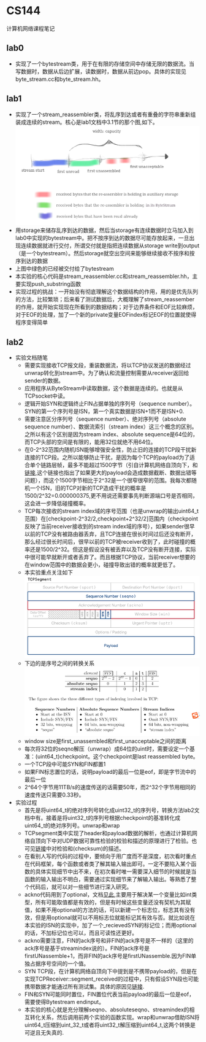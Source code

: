#  CS144
计算机网络课程笔记
## lab0 
* 实现了一个bytestream类，用于在有限的存储空间中存储无限的数据流。当写数据时，数据从后边扩展，读数据时，数据从前边pop。具体的实现见byte_stream.cc和byte_stream.hh。

## lab1
* 实现了一个stream_reassembler类，将乱序到达或者有重叠的字符串重新组装成连续的stream。核心是lab1文档中3.1节的那个图,如下。
![3.1](./image/StreamReassembler.png)
 * 用storage来储存乱序到达的数据，然后当storage有连续数据时立马加入到lab0中实现的bytestream中。把不按序到达的数据尽可能存放起来，一旦出现连续数据就进行交付，所谓交付就是指把连续数据从storage write到output（是一个bytestream）。然后storage就空出空间来能够继续接收不按序和按序到达的数据
 * 上图中绿色的已经被交付给了bytestream
* 本实验的核心代码是stream_reassembler.cc和stream_reassembler.hh，主要实现push_substring函数
* 实现过程的挑战：一开始没有彻底理解这个数据结构的作用，用的是优先队列的方法，比较繁琐；后来看了测试数据后，大概理解了stream_reassember的作用，就开始实现现在所看到的数据结构；对于边界条件和EOF比较麻烦，对于EOF的处理，加了一个新的private变量EOFindex标记EOF的位置就使得程序变得简单
## lab2
* 实验文档随笔
 	* 需要实现接收TCP报文段，重装数据流，将以TCP协议发送的数据经过unwrap转化到stream中。为了确认和流量控制需要从receiver返回给sender的数据。
 	* 应用程序从ByteStream中读取数据，这个数据是连续的。也就是从TCPsocket中读。
	 * 逻辑开始SYN和逻辑终止FIN占据单独的序列号（sequence number）。SYN的第一个序列号是ISN，第一个真实数据是ISN+1而不是ISN+0.
	 * 需要注意区分序列号（sequence number）、绝对序列号（absolute sequence number）、数据流索引（stream index）这三个概念的区别。之所以有这个区别是因为stream index、absolute sequence是64位的，而TCP头部的空间是有限的，能用32位就绝不用64位。
	 * 在0-2^32范围内随机ISN能够增强安全性，防止旧的连接的TCP段干扰新连接的TCP段。之所以能够防止干扰，是因为每个TCP的payload为了适合单个链路层帧，最多不能超过1500字节（引自计算机网络自顶向下，和[链接](https://stackoverflow.com/questions/2613734/maximum-packet-size-for-a-tcp-connection#:~:text=10%20Answers&text=The%20absolute%20limitation%20on%20TCP,for%20instance%2C%20is%201500%20bytes.),这个链接也指出了如果更大的payload会造成数据截断、数据出错等问题），而这个1500字节相比于2^32是一个很窄很窄的范围。我每次都随机一个ISN，旧的TCP对新的TCP造成干扰的概率是1500/2^32=0.000000375,更不用说还需要事先判断源端口号是否相同，这会进一步降低碰撞概率。
 	* TCP每次接收的stream index域的序号范围（也是unwrap的输出uint64_t范围）在[checkpoint-2^32/2,checkpoint+2^32/2]范围内（checkpoint反映了当前receiver接收到的stream index域的序号），如果sender很早以前的TCP没有被路由器丢弃，且TCP连接在很长时间过后还没有断开，那么经过很长时间后，很早以前的TCP被receiver收到了，此时碰撞的概率还是1500/2^32。但这是假设没有被丢弃以及TCP没有断开连接，实际中很可能早就断开或者丢弃了。而且根据TCP协议，当前receiver想要的在window范围中的数据会更小，碰撞导致出错的概率就更低了。
	 * 本实验重点关注如下
![TCPlab2](./image/TCPlab2.png)
 	* 下边的是序号之间的转换关系
![序列转换](./image/序列转换.png)
	* window size是first_unassembled和first_unacceptable之间的距离
	* 每次将32位的seqno解压（unwrap）成64位的uint时，需要设定一个基准：(uint64_t)checkpoint。这个checkpoint是last reassembled byte。
	* 一个TCP段中可能SYN和FIN都置1
	* 如果FIN标志置位的话，说明payload的最后一位是eof，即是字节流中的最后一位
	* 2^64个字节用11TB/s的速度传送的话需要50年，而2^32个字节用相同的速度传送只需要0.33秒。
* 实验过程
	* 首先是将uint64_t的绝对序列号转化成uint32_t的序列号，转换方法lab2文档中有。接着是将uint32_t的序列号根据checkpoint的基准转化成uint64_t的绝对序列号。unwrap和wrap
	* TCPsegment类中实现了header和payload数据的解析，也通过计算机网络自顶向下中对UDP数据可靠性检验的校验和描述的原理进行了检验。也可见[链接](https://en.wikipedia.org/wiki/IPv4_header_checksum)中对检验和(checksum)的描述。
	* 在看别人写的代码的过程中，要倾向于用广度而不是深度，初次看时重点在代码框架，每个函数或者类了解其输入输出即可。一定不要陷入某个函数的具体实现细节中出不来，在初次看时唯一需要深入细节的时候就是当函数的输入输出不明白，需要通过实现细节来了解输入输出。等熟悉了整个代码后，就可以对一些细节进行深入研究。
	*  ackno代码用到了optional，文档[见此](https://www.boost.org/doc/libs/1_76_0/libs/optional/doc/html/index.html),主要用于解决某一个变量比如int类型，所有可能取值都是有效的，但是有时候这些变量还没有契机为其赋值，如果不用optional的方法的话，可以新建一个标志位，标志其有没有效，但是用optional就可以不用标志位就能标记其有效与否。就比如说在本实验的ISN的实现中，加了一个_recievedSYN的标记位；而用optional的话，不加标记位也可以，而且可读性还更好。
	*  ackno需要注意，FIN的ack序号和非FIN的ack序号是不一样的（这里的ack序号是基于streamindex说的）。FIN的ack序号是firstUNassemble+1，而非FIN的ack序号是firstUNassemble.因为FIN单独占据序号空间的一个值。
	*  SYN TCP段，在计算机网络自顶向下中提到是不携带payload的，但是在实现TCPReceiver::segment_received的过程中，只有假设SYN段也可能携带数据才能通过所有测试集。具体的原因见[链接](https://blog.csdn.net/dog250/article/details/108540823#:~:text=%E4%BC%97%E6%89%80%E5%91%A8%E7%9F%A5%EF%BC%8CTCP%E7%9A%84SYN%E6%8A%A5,%E6%95%B0%E6%8D%AE%E7%9A%84%E5%BA%8F%E5%88%97%E5%8F%B7%E5%8C%BA%E9%97%B4%E3%80%82).
	*  FIN和SYN可能同时置位，FIN置位代表当前payload的最后一位是eof，需要使得Bytestream endinput。
	*  本实验的核心就是充分理解seqno、absoluteseqno、streamindex的相互转化关系，然后调用前两个实验的函数实现。wrap和unwrap借助ISN将uint64_t压缩到uint_32_t或者将uint32_t解压缩到uint64_t,这两个转换是可逆且无失真的.
